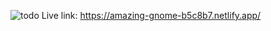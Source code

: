 ![todo](https://user-images.githubusercontent.com/80273287/222971234-bcfd717f-55a3-4e4f-b291-0c95e1be778a.PNG)
Live link: https://amazing-gnome-b5c8b7.netlify.app/
